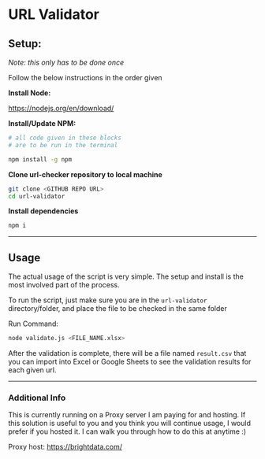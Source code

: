 # URL Validator

## Setup:

_Note: this only has to be done once_

Follow the below instructions in the order given

**Install Node:**

https://nodejs.org/en/download/

**Install/Update NPM:**

```bash
# all code given in these blocks
# are to be run in the terminal

npm install -g npm
```

**Clone url-checker repository to local machine**

```bash
git clone <GITHUB REPO URL>
cd url-validator
```

**Install dependencies**

```bash
npm i
```

---

## Usage

The actual usage of the script is very simple. The setup and install is the most involved part of the process.

To run the script, just make sure you are in the `url-validator` directory/folder, and place the file to be checked in the same folder

Run Command:

```bash
node validate.js <FILE_NAME.xlsx>
```

After the validation is complete, there will be a file named `result.csv` that you can import into Excel or Google Sheets to see the validation results for each given url.

---

### Additional Info

This is currently running on a Proxy server I am paying for and hosting. If this solution is useful to you and you think you will continue usage, I would prefer if you hosted it. I can walk you through how to do this at anytime :)

Proxy host:
https://brightdata.com/
